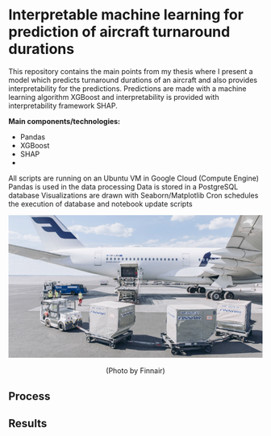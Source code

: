# Interpretable machine learning for prediction of aircraft turnaround durations

This repository contains the main points from my thesis where I present a model which predicts turnaround durations of an aircraft and also provides interpretability for the predictions. Predictions are made with a machine learning algorithm XGBoost and interpretability is provided with interpretability framework SHAP.

**Main components/technologies:**
- Pandas
- XGBoost
- SHAP
- 

All scripts are running on an Ubuntu VM in Google Cloud (Compute Engine)
Pandas is used in the data processing
Data is stored in a PostgreSQL database
Visualizations are drawn with Seaborn/Matplotlib
Cron schedules the execution of database and notebook update scripts


<p align="center">
  <img src="/images/turnaround.jpg" alt="Finnair aircraft turnaround" width="600"/>
</p>
<p align="center">(Photo by Finnair)</p>

## Process

## Results

